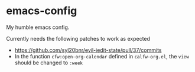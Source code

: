 # emacs-config
My humble emacs config.

Currently needs the following patches to work as expected
- https://github.com/syl20bnr/evil-iedit-state/pull/37/commits
- In the function `cfw:open-org-calendar` defined in `calfw-org.el`, the `view` should be changed to `:week`
